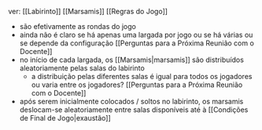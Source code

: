 ver:
	[[Labirinto]]
	[[Marsamis]]
	[[Regras do Jogo]]

- são efetivamente as rondas do jogo
- ainda não é claro se há apenas uma largada por jogo ou se há várias ou se depende da configuração [[Perguntas para a Próxima Reunião com o Docente]]
- no início de cada largada, os [[Marsamis|marsamis]] são distribuídos aleatoriamente pelas salas do labirinto
	- a distribuição pelas diferentes salas é igual para todos os jogadores ou varia entre os jogadores? [[Perguntas para a Próxima Reunião com o Docente]]
- após serem inicialmente colocados / soltos no labirinto, os marsamis deslocam-se aleatoriamente entre salas disponíveis até à [[Condições de Final de Jogo|exaustão]]